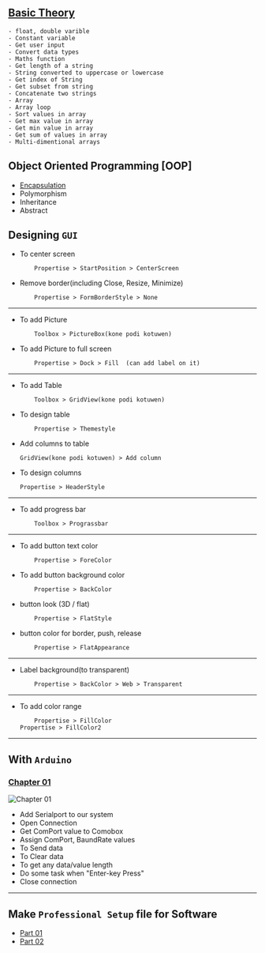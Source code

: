 ## [ Basic Theory ](https://github.com/denuwan-yasodhana/c-sharp/blob/main/Chapter_02/Basic)

	- float, double varible 
	- Constant variable
	- Get user input
	- Convert data types
	- Maths function
	- Get length of a string
	- String converted to uppercase or lowercase
	- Get index of String
	- Get subset from string
	- Concatenate two strings
	- Array
	- Array loop
	- Sort values in array
	- Get max value in array
	- Get min value in array
	- Get sum of values in array
	- Multi-dimentional arrays

## Object Oriented Programming [OOP]
- [ Encapsulation ](https://github.com/denuwan-yasodhana/c-sharp/blob/main/OOP/Encapsulation.md)
- Polymorphism
- Inheritance
- Abstract

## Designing `GUI`

- To center screen	
    
          Propertise > StartPosition > CenterScreen
	  
- Remove border(including Close, Resize, Minimize)	
  
          Propertise > FormBorderStyle > None	  
---
- To add Picture		
  
          Toolbox > PictureBox(kone podi kotuwen)
          
- To add Picture to full screen	

          Propertise > Dock > Fill  (can add label on it)
---
- To add Table	
    
          Toolbox > GridView(kone podi kotuwen)

- To design table	

          Propertise > Themestyle
	  
- Add columns to table
	
	  GridView(kone podi kotuwen) > Add column
	  
- To design columns	
	
	  Propertise > HeaderStyle  
---
- To add progress bar	

          Toolbox > Prograssbar
---
- To add button text color	

          Propertise > ForeColor
          
- To add button background color	

          Propertise > BackColor
          
- button look (3D / flat)		

          Propertise > FlatStyle
          
- button color for border, push, release	

          Propertise > FlatAppearance
---
- Label background(to transparent)	

          Propertise > BackColor > Web > Transparent	
---
- To add color range	

          Propertise > FillColor
	  Propertise > FillColor2

-------
  
## With `Arduino`

### [ Chapter 01 ](https://github.com/denuwan-yasodhana/c-sharp/blob/main/Chapter_01/Form1.cs)
  
![Chapter 01](https://user-images.githubusercontent.com/110303643/200033129-4567b5fd-c028-41b3-9cf9-ac8628a35af2.PNG)

- Add Serialport to our system		
- Open Connection			
- Get ComPort value to Comobox		
- Assign ComPort, BaundRate values	 
- To Send data				
- To Clear data				
- To get any data/value length		
- Do some task when "Enter-key Press"	
- Close connection			

-------

## Make `Professional Setup` file for Software
  - [ Part 01 ](https://www.youtube.com/watch?v=sjUcvU3GFC4&t=174s)
  - [ Part 02 ](https://www.youtube.com/watch?v=spacjduPMkE&t=146s)
